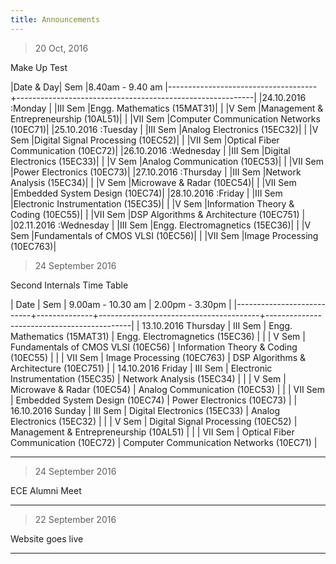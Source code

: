 ```yaml
---
title: Announcements
---
```


>20 Oct, 2016
	
Make Up Test		
		
|Date & Day|	Sem	|8.40am - 9.40 am
|-------------------------------------+-----------------------------------------------------------|
|24.10.2016 :Monday
|	|III  Sem	|Engg. Mathematics  (15MAT31)|
|	|V Sem	|Management & Entrepreneurship (10AL51)|
|	|VII  Sem	|Computer Communication Networks (10EC71)|
|25.10.2016 :Tuesday
|	|III  Sem	|Analog Electronics  (15EC32)|
|	|V Sem		|Digital Signal Processing (10EC52)|
|	|VII Sem		|Optical Fiber Communication (10EC72)|
|26.10.2016  :Wednesday
|	|III Sem		|Digital Electronics  (15EC33)|
|	|V Sem		|Analog Communication (10EC53)|
|	|VII Sem		|Power Electronics (10EC73)|
|27.10.2016  :Thursday
|	|III Sem		|Network Analysis (15EC34)|
|	|V Sem		|Microwave & Radar (10EC54)|
|	|VII Sem		|Embedded System Design (10EC74)|
|28.10.2016  :Friday
|	|III Sem		|Electronic Instrumentation (15EC35)|
|	|V Sem		|Information Theory & Coding (10EC55)|
|	|VII Sem		|DSP Algorithms & Architecture (10EC751) |
|02.11.2016  :Wednesday
|	|III Sem		|Engg. Electromagnetics (15EC36)|
|	|V Sem		|Fundamentals of CMOS VLSI (10EC56)|
|	|VII Sem		|Image Processing (10EC763)|



>24 September 2016

Second Internals Time Table

|          Date         	|   Sem   	   |           9.00am - 10.30 am          	|              2.00pm - 3.30pm          	 |
|---------------------------+--------------+----------------------------------------+--------------------------------------------|
| 13.10.2016   Thursday | III Sem |     Engg. Mathematics  (15MAT31)     |      Engg. Electromagnetics (15EC36)     |
|                       |  V Sem  |  Fundamentals of CMOS VLSI (10EC56)  |   Information Theory & Coding (10EC55)   |
|                       | VII Sem |      Image Processing (10EC763)      |  DSP Algorithms & Architecture (10EC751) |
|  14.10.2016   Friday  | III Sem |  Electronic Instrumentation (15EC35) |         Network Analysis (15EC34)        |
|                       |  V Sem  |      Microwave & Radar (10EC54)      |       Analog Communication (10EC53)      |
|                       | VII Sem |    Embedded System Design (10EC74)   |        Power Electronics (10EC73)        |
|  16.10.2016   Sunday  | III Sem |     Digital Electronics  (15EC33)    |       Analog Electronics  (15EC32)       |
|                       |  V Sem  |  Digital Signal Processing (10EC52)  |  Management & Entrepreneurship (10AL51)  |
|                       | VII Sem | Optical Fiber Communication (10EC72) | Computer Communication Networks (10EC71) |



<hr>

>24 September 2016

ECE Alumni Meet
<hr>

>22 September 2016  

Website goes live
<hr>